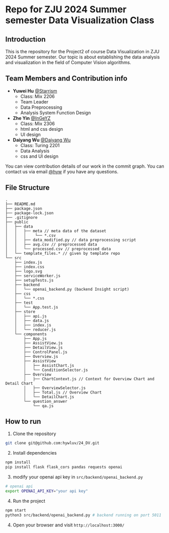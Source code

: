 # Repo for ZJU 2024 Summer semester Data Visualization Class

## Introduction

This is the repository for the Project2 of course Data Visualization in ZJU 2024 Summer semester. 
Our topic is about establishing the data analysis and visualization in the field of Computer Vision algorithms.

## Team Members and Contribution info

- **Yuwei Hu** [@Starrism](https://github.com/hywluv)
  - Class: Mix 2206
  - Team Leader
  - Data Preprocessing
  - Analysis System Function Design
- **Zhe Yin** [@InGeYZ](https://github.com/InGeYZ)
  - Class: Mix 2306
  - html and css design
  - UI design
- **Daiyang Wu** [@Daiyang Wu](https://github.com/74666666666)
  - Class: Turing 2201
  - Data Analysis
  - css and UI design

You can view contribution details of our work in the commit graph. You can contact us via email [@hyw](hyw-luv@zju.edu.cn) if you have any questions.

## File Structure

```
.
├── README.md
├── package.json
├── package-lock.json
├── .gitignore
├── public
│   ├── data
│   │   ├── meta // meta data of the dataset
│   │   │    └── *.csv
│   │   ├── data_modified.py // data preprocessing script
│   │   ├── avg.csv // preprocessed data
│   │   └── processed.csv // preprocessed data
│   └── template_files.* // given by template repo
└── src
    ├── index.js
    ├── index.css
    ├── logo.svg
    ├── serviceWorker.js
    ├── setupTests.js
    ├── backend
    │   └── openai_backend.py (backend Insight script)
    ├── css
    │   └── *.css
    ├── test
    │   └── App.test.js
    ├── store
    │   ├── api.js
    │   ├── data.js
    │   ├── index.js
    │   └── reducer.js
    └── components
        ├── App.js
        ├── AssistView.js
        ├── DetailView.js
        ├── ControlPanel.js
        ├── Overview.js
        ├── AssistView
        │   ├── AssistChart.js
        │   └── ConditionSelector.js
        ├── Overview
        │   ├── ChartContext.js // Context for Overview Chart and Detail Chart
        │   ├── OverviewSelector.js
        │   ├── Total.js // Overview Chart
        │   └── DetailChart.js
        └── question_answer
            └── qa.js
```

## How to run

1. Clone the repository

```bash
git clone git@github.com:hywluv/24_DV.git
```

2. Install dependencies

```bash
npm install
pip install flask flask_cors pandas requests openai
```

3. modify your openai api key in `src/backend/openai_backend.py`

```bash
# openai api
export OPENAI_API_KEY="your api key"
```

4. Run the project

```bash
npm start
python3 src/backend/openai_backend.py # backend running on port 5011
```

4. Open your browser and visit `http://localhost:3000/`